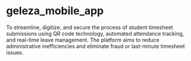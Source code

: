 # geleza_mobile_app
To streamline, digitize, and secure the process of student timesheet submissions using QR code technology, automated attendance tracking, and real-time leave management. The platform aims to reduce administrative inefficiencies and eliminate fraud or last-minute timesheet issues.
